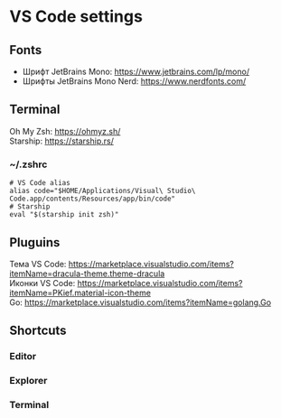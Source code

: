 # VS Code settings

## Fonts
* Шрифт JetBrains Mono: https://www.jetbrains.com/lp/mono/
* Шрифты JetBrains Mono Nerd: https://www.nerdfonts.com/

## Terminal
Oh My Zsh: https://ohmyz.sh/  
Starship: https://starship.rs/
### ~/.zshrc
```
# VS Code alias
alias code="$HOME/Applications/Visual\ Studio\ Code.app/contents/Resources/app/bin/code"
# Starship
eval "$(starship init zsh)"
```

## Pluguins
Тема VS Code: https://marketplace.visualstudio.com/items?itemName=dracula-theme.theme-dracula  
Иконки VS Code: https://marketplace.visualstudio.com/items?itemName=PKief.material-icon-theme  
Go: https://marketplace.visualstudio.com/items?itemName=golang.Go  

## Shortcuts
### Editor
### Explorer
### Terminal
